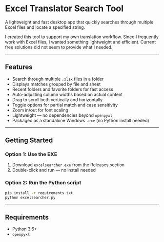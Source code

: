 # Excel Translator Search Tool

A lightweight and fast desktop app that quickly searches through multiple Excel files and locate a specified string.

I created this tool to support my own translation workflow. Since I frequently work with Excel files, I wanted something lightweight and efficient. Current free solutions did not seem to provide what I needed.

---

## Features

- Search through multiple `.xlsx` files in a folder
- Displays matches grouped by file and sheet
- Recent folders and favorite folders for fast access
- Auto-adjusting column widths based on actual content
- Drag to scroll both vertically and horizontally
- Toggle options for partial match and case sensitivity
- Zoom in/out for font scaling
- Lightweight — no dependencies beyond `openpyxl`
- Packaged as a standalone Windows `.exe` (no Python install needed)

---
## Getting Started

### Option 1: Use the EXE

1. Download `excelsearcher.exe` from the Releases section
2. Double-click and run — no install needed

### Option 2: Run the Python script

```bash
pip install -r requirements.txt
python excelsearcher.py
```

---

## Requirements

- Python 3.6+
- `openpyxl`
